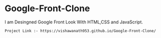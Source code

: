 # Google-Front-Clone
I am Desingned Google Front Look With HTML,CSS and JavaScript.
    
    Project Link :- https://vishawanath953.github.io/Google-Front-Clone/
